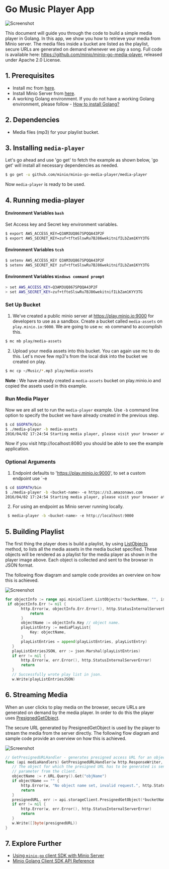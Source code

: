 # Go Music Player App

 ![Screenshot](./assets/1.png)

 This document will guide you through the code to build a simple media player in Golang. In this app, we show you how to retrieve your media from Minio server. The media files inside a bucket are listed as the playlist, secure URLs are generated on demand whenever we play a song. Full code is available here: https://github.com/minio/minio-go-media-player, released under Apache 2.0 License.

## 1. Prerequisites
* Install mc  from [here](https://docs.minio.io/docs/minio-client-quick-start-guide).
* Install Minio Server from [here](https://docs.minio.io/docs/minio ).
* A working Golang environment. If you do not have a working Golang environment, please follow - [How to install Golang?](/docs/how-to-install-golang)

## 2. Dependencies
* Media files (mp3) for your playlist bucket.

## 3. Installing `media-player`

Let's go ahead and use 'go get' to fetch the example as shown below, 'go get' will install all necessary dependencies as needed.

```sh
$ go get -u github.com/minio/minio-go-media-player/media-player
```
Now `media-player` is ready to be used.
## 4. Running media-player

#### Environment Variables `bash`
Set Access key and Secret key environment variables.
```sh
$ export AWS_ACCESS_KEY=Q3AM3UQ867SPQQA43P2F
$ export AWS_SECRET_KEY=zuf+tfteSlswRu7BJ86wekitnifILbZam1KYY3TG
```

#### Environment Variables `tcsh`
```sh
$ setenv AWS_ACCESS_KEY Q3AM3UQ867SPQQA43P2F
$ setenv AWS_SECRET_KEY zuf+tfteSlswRu7BJ86wekitnifILbZam1KYY3TG
```

#### Environment Variables `Windows command prompt`
```sh
> set AWS_ACCESS_KEY=Q3AM3UQ867SPQQA43P2F
> set AWS_SECRET_KEY=zuf+tfteSlswRu7BJ86wekitnifILbZam1KYY3TG
```



### Set Up Bucket

1. We've created a public minio server at https://play.minio.io:9000 for developers to use as a sandbox.  Create a bucket called `media-assets` on `play.minio.io:9000`. We are going to use `mc mb` command to accomplish this.
 ```sh
$ mc mb play/media-assets
```
2. Upload your media assets into this bucket. You can again use mc to do this. Let's move few mp3's from the local disk into the bucket we created on play.
```sh
$ mc cp ~/Music/*.mp3 play/media-assets
```
**Note** : We have already created a `media-assets` bucket on play.minio.io and copied the assets used in this example.

### Run Media Player
Now we are all set to run the `media-player` example. Use `-b` command line option to specify the bucket we have already created in the previous step.
```sh
$ cd $GOPATH/bin
$ ./media-player -b media-assets
2016/04/02 17:24:54 Starting media player, please visit your browser at http://localhost:8080
```
Now if you visit http://localhost:8080  you should be able to see the example application.

### Optional Arguments

1. Endpoint defaults to 'https://play.minio.io:9000', to set a custom endpoint use `-e
```sh
$ cd $GOPATH/bin
$ ./media-player -b <bucket-name> -e https://s3.amazonaws.com
2016/04/02 17:24:54 Starting media player, please visit your browser at http://localhost:8080
```
2.  For using an endpoint as Minio server running locally.
```sh
 $ media-player -b <bucket-name> -e http://localhost:9000
```


## 5. Building Playlist
The first thing the player does is build a playlist, by using [ListObjects](https://docs.minio.io/v1.0/docs/golang-api-reference#ListObjects) method, to lists all the media assets in the media bucket specified. These objects will be rendered as a playlist for the media player as shown in the player image above. Each object is collected and sent to the browser in JSON format.

The following flow diagram and sample code provides an overview on how this is achieved.

 ![Screenshot](./assets/2.png)

 ```go
 for objectInfo := range api.minioClient.ListObjects(*bucketName, "", isRecursive, doneCh) {
  if objectInfo.Err != nil {
		http.Error(w, objectInfo.Err.Error(), http.StatusInternalServerError)
			return
		}
		objectName := objectInfo.Key // object name.
		playListEntry := mediaPlayList{
			Key: objectName,
		}
		playListEntries = append(playListEntries, playListEntry)
	}
	playListEntriesJSON, err := json.Marshal(playListEntries)
	if err != nil {
		http.Error(w, err.Error(), http.StatusInternalServerError)
		return
	}
	// Successfully wrote play list in json.
	w.Write(playListEntriesJSON)
 ```
## 6. Streaming Media

When an user clicks to play media on the browser, secure URLs are generated on demand by the media player. In order to do this the player uses [PresignedGetObject](https://docs.minio.io/docs/golang-client-api-reference#PresignedGetObject).

The secure URL generated by PresignedGetObject is used by the player to stream the media from the server directly. The following flow diagram and sample code provide an overview on how this is achieved.

 ![Screenshot](./assets/3.png)

 ```go
 // GetPresignedURLHandler - generates presigned access URL for an object.
func (api mediaHandlers) GetPresignedURLHandler(w http.ResponseWriter, r *http.Request) {
	// The object for which the presigned URL has to be generated is sent as a query
	// parameter from the client.
	objectName := r.URL.Query().Get("objName")
	if objectName == "" {
		http.Error(w, "No object name set, invalid request.", http.StatusBadRequest)
		return
	}
	presignedURL, err := api.storageClient.PresignedGetObject(*bucketName, objectName, 1000*time.Second, nil)
	if err != nil {
		http.Error(w, err.Error(), http.StatusInternalServerError)
		return
	}
	w.Write([]byte(presignedURL))
}
 ```
## 7. Explore Further

- [Using `minio-go` client SDK with Minio Server](/docs/golang-client-quickstart-guide)
- [Minio Golang Client SDK API Reference](/docs/golang-client-api-reference)
